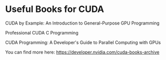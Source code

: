 # Useful Books for CUDA

CUDA by Example: An Introduction to General-Purpose GPU Programming

Professional CUDA C Programming

CUDA Programming: A Developer's Guide to Parallel Computing with GPUs

You can find more here:
https://developer.nvidia.com/cuda-books-archive
